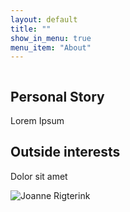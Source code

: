 ```yaml
---
layout: default
title: ""
show_in_menu: true
menu_item: "About"
---
```


<div class="ui stackable mobile reversed grid">
<div class="ten wide column" markdown="1">

## Personal Story

Lorem Ipsum

## Outside interests


Dolor sit amet

</div>
<div class="six wide column" markdown="1">

<img class="ui centered image" src="https://via.placeholder.com/300x400/" alt="Joanne Rigterink" title="Joanne Rigterink"/>

</div>
